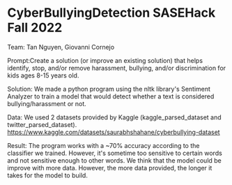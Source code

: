 # CyberBullyingDetection  SASEHack Fall 2022
Team: Tan Nguyen, Giovanni Cornejo

Prompt:Create a solution (or improve an existing solution) that helps identify, stop, and/or remove harassment, bullying, and/or discrimination for kids ages 8-15 years old.

Solution: We made a python program using the nltk library's Sentiment Analyzer to train a model that would detect whether a text is considered bullying/harassment or not.

Data: We used 2 datasets provided by Kaggle (kaggle_parsed_dataset and twitter_parsed_dataset). https://www.kaggle.com/datasets/saurabhshahane/cyberbullying-dataset 

Result: The program works with a ~70% accuracy according to the classifier we trained. However, it's sometime too sensitive to certain words and not sensitive enough 
to other words. We think that the model could be improve with more data. However, the more data provided, the longer it takes for the model to build.
